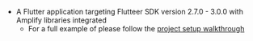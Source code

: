 * A Flutter application targeting Flutteer SDK version 2.7.0 - 3.0.0 with Amplify libraries integrated
    * For a full example of please follow the [project setup walkthrough](~/lib/project-setup/create-application.md)
